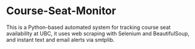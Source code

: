 # Course-Seat-Monitor
This is a Python-based automated system for tracking course seat availability at UBC, it uses web scraping with Selenium and BeautifulSoup, and instant text and email alerts via smtplib.
